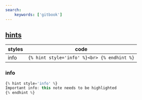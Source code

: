 ```yaml
---
search:
    keywords: ['gitbook']
---
```


## [hints](https://github.com/GitbookIO/plugin-hints)
| styles | code                                            |
| -      | -                                               |
| info   | ```{% hint style='info' %}<br> {% endhint %}``` |

### info
```javascript
{% hint style='info' %}
Important info: this note needs to be highlighted
{% endhint %}
```
